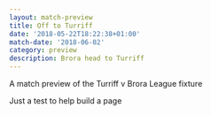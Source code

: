 ```yaml
---
layout: match-preview
title: Off to Turriff
date: '2018-05-22T18:22:38+01:00'
match-date: '2018-06-02'
category: preview
description: Brora head to Turriff
---
```

A match preview of the Turriff v Brora League fixture

Just a test to help build a page
